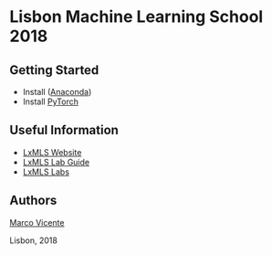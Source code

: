 # Lisbon Machine Learning School 2018

## Getting Started
* Install ([Anaconda](https://www.anaconda.com/download/))
* Install [PyTorch](https://pytorch.org/)

## Useful Information
- [LxMLS Website](http://lxmls.it.pt/2018/)
- [LxMLS Lab Guide](http://lxmls.it.pt/2018/LxMLS_guide_2018.pdf)
- [LxMLS Labs](https://github.com/LxMLS/lxmls-toolkit)

## Authors 

[Marco Vicente](https://twitter.com/vicentedaajuda)

Lisbon, 2018